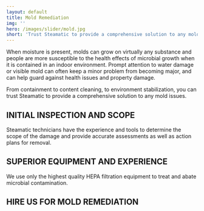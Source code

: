 ```yaml
---
layout: default
title: Mold Remediation
img: ''
hero: /images/slider/mold.jpg
short: 'Trust Steamatic to provide a comprehensive solution to any mold issues.'
---
```


When moisture is present, molds can grow on virtually any substance and people are more susceptible to the health effects of microbial growth when it is contained in an indoor environment. Prompt attention to water damage or visible mold can often keep a minor problem from becoming major, and can help guard against health issues and property damage.

From containment to content cleaning, to environment stabilization, you can trust Steamatic to provide a comprehensive solution to any mold issues.

## INITIAL INSPECTION AND SCOPE
Steamatic technicians have the experience and tools to determine the scope of the damage and provide accurate assessments as well as action plans for removal.

## SUPERIOR EQUIPMENT AND EXPERIENCE
We use only the highest quality HEPA filtration equipment to treat and abate microbial contamination.

## HIRE US FOR MOLD REMEDIATION